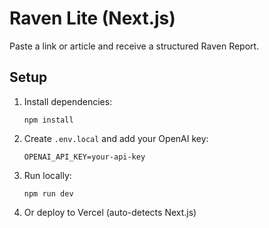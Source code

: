 
# Raven Lite (Next.js)

Paste a link or article and receive a structured Raven Report.

## Setup

1. Install dependencies:

   ```
   npm install
   ```

2. Create `.env.local` and add your OpenAI key:

   ```
   OPENAI_API_KEY=your-api-key
   ```

3. Run locally:

   ```
   npm run dev
   ```

4. Or deploy to Vercel (auto-detects Next.js)

    